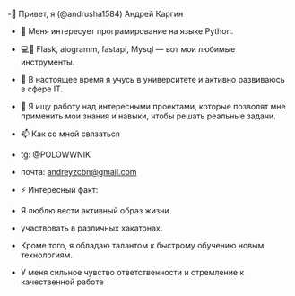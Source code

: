 -👋 Привет, я (@andrusha1584) Андрей Каргин

- 👀 Меня интересует програмирование на языке Python.
- 💻📕  Flask, aiogramm, fastapi, Mysql — вот мои любимые инструменты.

- 🌱 В настоящее время я учусь в университете и активно развиваюсь в сфере IT. 

- 💞️  Я ищу работу над интересными проектами, которые позволят мне применить мои знания и навыки, чтобы решать реальные задачи. 

- 📫 Как со мной связаться
-  tg: @POLOWWNIK
-  почта: andreyzcbn@gmail.com  

- ⚡ Интересный факт:
- Я люблю вести активный образ жизни
- участвовать в различных хакатонах.

-  Кроме того, я обладаю талантом к быстрому обучению новым технологиям. 


-  У меня сильное чувство ответственности и стремление к качественной работе




<!---
andrusha1584/andrusha1584 is a ✨ special ✨ repository because its `README.md` (this file) appears on your GitHub profile.
You can click the Preview link to take a look at your changes.
--->
